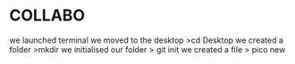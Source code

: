 # COLLABO
we launched terminal
we moved to the desktop >cd Desktop
we created a folder >mkdir <new>
we initialised our folder > git init
we created a file > pico <new>
new
